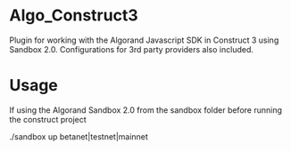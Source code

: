 # Algo_Construct3
Plugin for working with the Algorand Javascript SDK in Construct 3
using Sandbox 2.0. Configurations for 3rd party providers also included.


# Usage
If using the Algorand Sandbox 2.0 from the sandbox folder before running the construct project

./sandbox up betanet|testnet|mainnet

